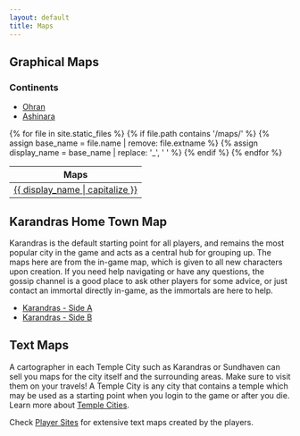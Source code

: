 ```yaml
---
layout: default
title: Maps
---
```

## Graphical Maps
### Continents

* [Ohran](../images/BurningMUD_Orhan.jpg)<br>
* [Ashinara](../images/BurningMUD_Ashinara.jpg)

<table>
  <thead>
    <tr>
      <th>Maps</th>
    </tr>
  </thead>
  <tbody>
    {% for file in site.static_files %}
      {% if file.path contains '/maps/' %}
        {% assign base_name = file.name | remove: file.extname %}
        {% assign display_name = base_name | replace: '_', ' ' %}
        <tr>
          <td><a href="{{ site.baseurl }}{{ file.path }}">{{ display_name | capitalize }}</a></td>
        </tr>
      {% endif %}
    {% endfor %}
  </tbody>
</table>


## Karandras Home Town Map
Karandras is the default starting point for all players, and remains the most popular city in the game and acts as a central hub for grouping up. The maps here are from the in-game map, which is given to all new characters upon creation. If you need help navigating or have any questions, the gossip channel is a good place to ask other players for some advice, or just contact an immortal directly in-game, as the immortals are here to help.
* [Karandras - Side A](../images/karandras_map_side_a.png)
* [Karandras - Side B](../images/karandras_map_side_b.png)

## Text Maps
A cartographer in each Temple City such as Karandras or Sundhaven can sell you maps for the city itself and the surrounding areas. Make sure to visit them on your travels! A Temple City is any city that contains a temple which may be used as a starting point when you login to the game or after you die. Learn more about [Temple Cities](../help.markdown).

Check [Player Sites](../player_sites.markdown) for extensive text maps created by the players.